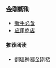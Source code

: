 ### 金刚帮助
- [新手必备](https://a2zitpro.github.io/web/greenhandtools)
- [应用商店](https://a2zitpro.github.io/web/appstores_b)


#### 推荐阅读
- [翻墙神器金刚梯](https://a2zitpro.github.io/web/dlb)
